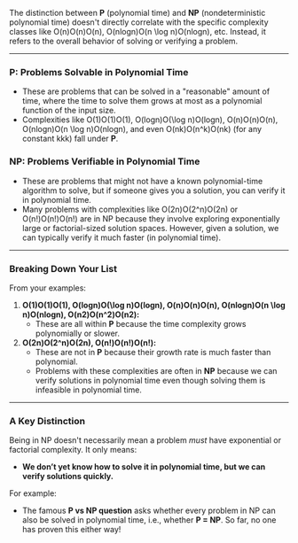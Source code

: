 The distinction between **P** (polynomial time) and **NP** (nondeterministic polynomial time) doesn't directly correlate with the specific complexity classes like O(n)O(n)O(n), O(nlog⁡n)O(n \log n)O(nlogn), etc. Instead, it refers to the overall behavior of solving or verifying a problem.

---

### **P: Problems Solvable in Polynomial Time**

- These are problems that can be solved in a "reasonable" amount of time, where the time to solve them grows at most as a polynomial function of the input size.
- Complexities like O(1)O(1)O(1), O(log⁡n)O(\log n)O(logn), O(n)O(n)O(n), O(nlog⁡n)O(n \log n)O(nlogn), and even O(nk)O(n^k)O(nk) (for any constant kkk) fall under **P**.

### **NP: Problems Verifiable in Polynomial Time**

- These are problems that might not have a known polynomial-time algorithm to solve, but if someone gives you a solution, you can verify it in polynomial time.
- Many problems with complexities like O(2n)O(2^n)O(2n) or O(n!)O(n!)O(n!) are in NP because they involve exploring exponentially large or factorial-sized solution spaces. However, given a solution, we can typically verify it much faster (in polynomial time).

---

### **Breaking Down Your List**

From your examples:

1. **O(1)O(1)O(1), O(log⁡n)O(\log n)O(logn), O(n)O(n)O(n), O(nlog⁡n)O(n \log n)O(nlogn), O(n2)O(n^2)O(n2):**
    - These are all within **P** because the time complexity grows polynomially or slower.
2. **O(2n)O(2^n)O(2n), O(n!)O(n!)O(n!):**
    - These are not in **P** because their growth rate is much faster than polynomial.
    - Problems with these complexities are often in **NP** because we can verify solutions in polynomial time even though solving them is infeasible in polynomial time.

---

### **A Key Distinction**

Being in NP doesn't necessarily mean a problem _must_ have exponential or factorial complexity. It only means:

- **We don’t yet know how to solve it in polynomial time, but we can verify solutions quickly.**

For example:

- The famous **P vs NP question** asks whether every problem in NP can also be solved in polynomial time, i.e., whether **P = NP**. So far, no one has proven this either way!
